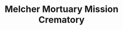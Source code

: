 ---
title: "Melcher Mortuary Mission Crematory"
url: /mesa/melcher-mortuary-mission-crematory/
shop: Bestattungen
---